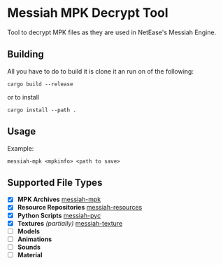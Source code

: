 # Messiah MPK Decrypt Tool

Tool to decrypt MPK files as they are used in NetEase's Messiah Engine.

## Building

All you have to do to build it is clone it an run on of the following:

```
cargo build --release
```
or to install
```
cargo install --path .
```

## Usage

Example:

```
messiah-mpk <mpkinfo> <path to save>
```

## Supported File Types

- [x] **MPK Archives** [messiah-mpk](mpk)
- [x] **Resource Repositories** [messiah-resources](resources)
- [x] **Python Scripts** [messiah-pyc](pyc)
- [x] **Textures** *(partially)* [messiah-texture](texture)
- [ ] **Models**
- [ ] **Animations**
- [ ] **Sounds**
- [ ] **Material**
